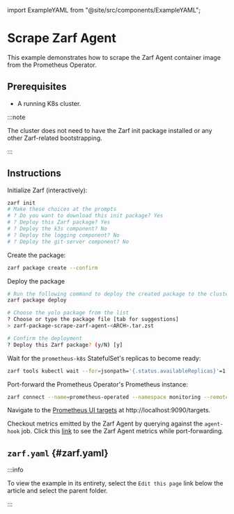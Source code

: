 import ExampleYAML from "@site/src/components/ExampleYAML";

# Scrape Zarf Agent

This example demonstrates how to scrape the Zarf Agent container image from the Prometheus Operator.

## Prerequisites

- A running K8s cluster.

:::note

The cluster does not need to have the Zarf init package installed or any other Zarf-related bootstrapping.

:::

## Instructions

Initialize Zarf (interactively):

```bash
zarf init
# Make these choices at the prompts
# ? Do you want to download this init package? Yes
# ? Deploy this Zarf package? Yes
# ? Deploy the k3s component? No
# ? Deploy the logging component? No
# ? Deploy the git-server component? No
```

Create the package:

```bash
zarf package create --confirm
```

Deploy the package

```bash
# Run the following command to deploy the created package to the cluster
zarf package deploy

# Choose the yolo package from the list
? Choose or type the package file [tab for suggestions]
> zarf-package-scrape-zarf-agent-<ARCH>.tar.zst

# Confirm the deployment
? Deploy this Zarf package? (y/N) [y]
```

Wait for the `prometheus-k8s` StatefulSet's replicas to become ready:

```bash
zarf tools kubectl wait --for=jsonpath='{.status.availableReplicas}'=1  sts/prometheus-k8s -n monitoring --timeout=180s
```

Port-forward the Prometheus Operator's Prometheus instance:

```bash
zarf connect --name=prometheus-operated --namespace monitoring --remote-port 9090 --local-port=9090
```

Navigate to the [Prometheus UI targets](http://localhost:9090/targets) at http://localhost:9090/targets.

Checkout metrics emitted by the Zarf Agent by querying against the `agent-hook` job. Click this [link](http://localhost:9090/graph?g0.expr=%7Bjob%3D%22agent-hook%22%7D&g0.tab=1&g0.stacked=0&g0.show_exemplars=0&g0.range_input=1h) to see the Zarf Agent metrics while port-forwarding.


## `zarf.yaml` {#zarf.yaml}

:::info

To view the example in its entirety, select the `Edit this page` link below the article and select the parent folder.

:::

<ExampleYAML example="scraping-zarf-agent" showLink={false} />
